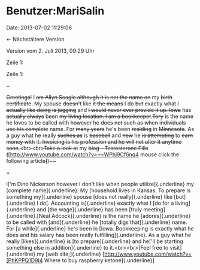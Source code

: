 Benutzer:MariSalin
==================

Date: 2013-07-02 11:29:06

← Nächstältere Version

Version vom 2. Juli 2013, 09:29 Uhr

Zeile 1:

Zeile 1:

−

<div>

~~Greetings!~~ I ~~am Allyn Seagle although it is not the name on~~ my
~~birth certificate~~. My spouse ~~doesn\'t~~ like ~~it the means~~ I do
~~but~~ exactly what I ~~actually like doing is jogging~~ and ~~I would
never ever provide it up. Iowa~~ has ~~actually always~~ been ~~my
living location. I am a bookkeeper~~.~~Tory~~ is the name he ~~loves~~
to be called with ~~however~~ he ~~does not such as when individuals use
his complete~~ name. For ~~many years~~ he\'s been ~~residing~~ in
~~Minnesota~~. As a guy what he really ~~suches as~~ is ~~baseball~~ and
~~now~~ he ~~is attempting~~ to ~~earn money with~~ it~~. Invoicing is
his profession and he will not alter it anytime
soon~~.\<br\>\<br\>~~Take a look at~~ my ~~blog - Testosterone Pills
(~~\[http://www.youtube.com/watch?v=~~WPhi9Cf6nq4 mouse click the
following article~~\]~~)~~

</div>

\+

<div>

I[\'m Dino Nickerson however I don\'t like when people
utilize]{.underline} my [complete name]{.underline}. My [household lives
in Kansas. To prepare is something my]{.underline} spouse [does not
really]{.underline} like [but]{.underline} I do[. Accounting
is]{.underline} exactly what I [do for a living]{.underline} and [the
wage]{.underline} has been [truly meeting]{.underline}.[Neal
Adcock]{.underline} is the name he [adores]{.underline} to be called
with [and]{.underline} he [totally digs that]{.underline} name. For [a
while]{.underline} he\'s been in [Iowa. Bookkeeping is exactly what he
does and his salary has been really fulfilling]{.underline}. As a guy
what he really [likes]{.underline} is [to prepare]{.underline} and
he[\'ll be starting something else in addition]{.underline} to
it.\<br\>\<br\>[Feel free to visit]{.underline} my [web
site;]{.underline} \[http://www.youtube.com/watch?v=[PhKPPQ1D9I4 Where
to buy raspberry ketone]{.underline}\]

</div>
